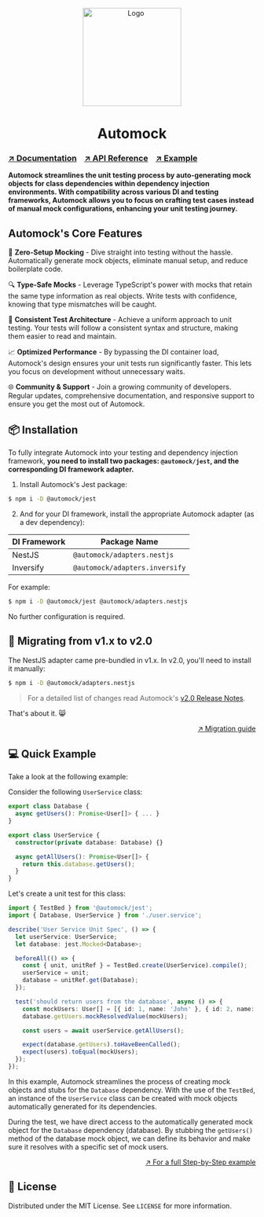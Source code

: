 <p align="center">
  <img width="200" src="https://raw.githubusercontent.com/omermorad/automock/master/logo.png" alt="Logo" />
</p>

<h1 align="center">Automock</h1>

### [↗️ Documentation](https://automock.dev/docs) &nbsp;&nbsp; [↗️ API Reference](https://automock.dev/api-reference) &nbsp;&nbsp; [↗️ Example](https://automock.dev/docs/getting-started/examples)

**Automock streamlines the unit testing process by auto-generating mock objects for class dependencies within
dependency injection environments. With compatibility across various DI and testing frameworks, Automock allows you
to focus on crafting test cases instead of manual mock configurations, enhancing your unit testing journey.**

## Automock's Core Features

🚀 **Zero-Setup Mocking** - Dive straight into testing without the hassle. Automatically generate mock
objects, eliminate manual setup, and reduce boilerplate code.

🔍 **Type-Safe Mocks** - Leverage TypeScript's power with mocks that retain the same type information as real objects.
Write tests with confidence, knowing that type mismatches will be caught.

🔄 **Consistent Test Architecture** - Achieve a uniform approach to unit testing.
Your tests will follow a consistent syntax and structure, making them easier to read and maintain.

📈 **Optimized Performance** - By bypassing the DI container load, Automock's design ensures your unit tests run 
significantly faster. This lets you focus on development without unnecessary waits.

🌐 **Community & Support** - Join a growing community of developers. Regular updates, comprehensive
documentation, and responsive support to ensure you get the most out of Automock.

## :package: Installation

To fully integrate Automock into your testing and dependency injection framework, **you need to install two
packages: `@automock/jest`, and the corresponding DI framework adapter.**

1. Install Automock's Jest package:
```bash
$ npm i -D @automock/jest
````

2. And for your DI framework, install the appropriate Automock adapter (as a dev dependency):

| DI Framework | Package Name                   |
|--------------|--------------------------------|
| NestJS       | `@automock/adapters.nestjs`    |
| Inversify    | `@automock/adapters.inversify` |

For example:
```bash
$ npm i -D @automock/jest @automock/adapters.nestjs
```

No further configuration is required.

## :arrows_counterclockwise: Migrating from v1.x to v2.0

The NestJS adapter came pre-bundled in v1.x. In v2.0, you'll need to install it manually:

```bash
$ npm i -D @automock/adapters.nestjs
```

> For a detailed list of changes read Automock's [v2.0 Release Notes](https://github.com/automock/automock/releases/tag/v2.0.0).

That's about it. :smile_cat:

<p align="right"><a href="https://automock.dev/docs/migrating">↗️ Migration guide</a></p>

## :computer: Quick Example

Take a look at the following example:

Consider the following `UserService` class:
```typescript
export class Database {
  async getUsers(): Promise<User[]> { ... }
}

export class UserService {
  constructor(private database: Database) {}

  async getAllUsers(): Promise<User[]> {
    return this.database.getUsers();
  }
}
```

Let's create a unit test for this class:

```typescript
import { TestBed } from '@automock/jest';
import { Database, UserService } from './user.service'; 

describe('User Service Unit Spec', () => {
  let userService: UserService;
  let database: jest.Mocked<Database>;

  beforeAll(() => {
    const { unit, unitRef } = TestBed.create(UserService).compile();
    userService = unit;
    database = unitRef.get(Database);
  });

  test('should return users from the database', async () => {
    const mockUsers: User[] = [{ id: 1, name: 'John' }, { id: 2, name: 'Jane' }];
    database.getUsers.mockResolvedValue(mockUsers);

    const users = await userService.getAllUsers();

    expect(database.getUsers).toHaveBeenCalled();
    expect(users).toEqual(mockUsers);
  });
});
```

In this example, Automock streamlines the process of creating mock objects and stubs for the `Database` dependency.
With the use of the `TestBed`, an instance of the `UserService` class can be created with mock objects automatically
generated for its dependencies.

During the test, we have direct access to the automatically generated mock object for the `Database` dependency (database).
By stubbing the `getUsers()` method of the database mock object, we can define its behavior and make sure it resolves with
a specific set of mock users.

<p align="right"><a href="https://automock.dev/docs/getting-started/examples">↗️ For a full Step-by-Step example</a></p>

## :scroll: License

Distributed under the MIT License. See `LICENSE` for more information.
